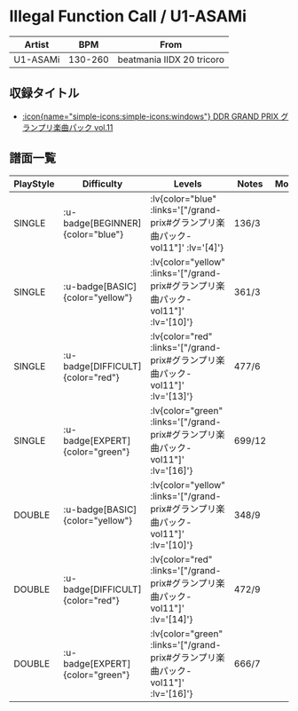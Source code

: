# Illegal Function Call / U1-ASAMi

|Artist|BPM|From|
|------|---|----|
|U1-ASAMi|130-260|beatmania IIDX 20 tricoro|

## 収録タイトル

- [ :icon{name="simple-icons:simple-icons:windows"} DDR GRAND PRIX グランプリ楽曲パック vol.11](/grand-prix#グランプリ楽曲パック-vol11)

## 譜面一覧

|PlayStyle|Difficulty|Levels|Notes|Movie|
|---------|----------|------|-----|-----|
|SINGLE| :u-badge[BEGINNER]{color="blue"} | :lv{color="blue" :links='["/grand-prix#グランプリ楽曲パック-vol11"]' :lv='[4]'} |136/3||
|SINGLE| :u-badge[BASIC]{color="yellow"} | :lv{color="yellow" :links='["/grand-prix#グランプリ楽曲パック-vol11"]' :lv='[10]'} |361/3||
|SINGLE| :u-badge[DIFFICULT]{color="red"} | :lv{color="red" :links='["/grand-prix#グランプリ楽曲パック-vol11"]' :lv='[13]'} |477/6||
|SINGLE| :u-badge[EXPERT]{color="green"} | :lv{color="green" :links='["/grand-prix#グランプリ楽曲パック-vol11"]' :lv='[16]'} |699/12||
|DOUBLE| :u-badge[BASIC]{color="yellow"} | :lv{color="yellow" :links='["/grand-prix#グランプリ楽曲パック-vol11"]' :lv='[10]'} |348/9||
|DOUBLE| :u-badge[DIFFICULT]{color="red"} | :lv{color="red" :links='["/grand-prix#グランプリ楽曲パック-vol11"]' :lv='[14]'} |472/9||
|DOUBLE| :u-badge[EXPERT]{color="green"} | :lv{color="green" :links='["/grand-prix#グランプリ楽曲パック-vol11"]' :lv='[16]'} |666/7||
